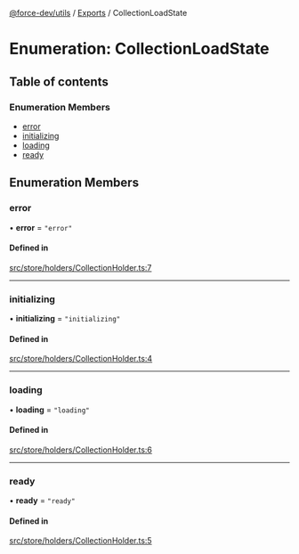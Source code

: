 [@force-dev/utils](../README.md) / [Exports](../modules.md) / CollectionLoadState

# Enumeration: CollectionLoadState

## Table of contents

### Enumeration Members

- [error](CollectionLoadState.md#error)
- [initializing](CollectionLoadState.md#initializing)
- [loading](CollectionLoadState.md#loading)
- [ready](CollectionLoadState.md#ready)

## Enumeration Members

### error

• **error** = ``"error"``

#### Defined in

[src/store/holders/CollectionHolder.ts:7](https://github.com/epifanovmd/utils/blob/de50c77/src/store/holders/CollectionHolder.ts#L7)

___

### initializing

• **initializing** = ``"initializing"``

#### Defined in

[src/store/holders/CollectionHolder.ts:4](https://github.com/epifanovmd/utils/blob/de50c77/src/store/holders/CollectionHolder.ts#L4)

___

### loading

• **loading** = ``"loading"``

#### Defined in

[src/store/holders/CollectionHolder.ts:6](https://github.com/epifanovmd/utils/blob/de50c77/src/store/holders/CollectionHolder.ts#L6)

___

### ready

• **ready** = ``"ready"``

#### Defined in

[src/store/holders/CollectionHolder.ts:5](https://github.com/epifanovmd/utils/blob/de50c77/src/store/holders/CollectionHolder.ts#L5)
